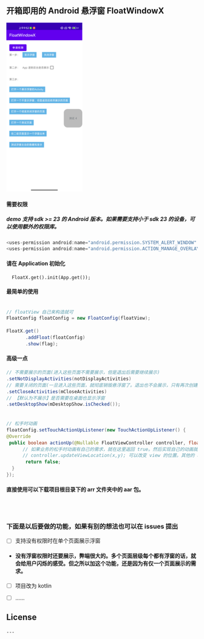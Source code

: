 ## 开箱即用的 Android 悬浮窗  FloatWindowX 

<img src="images/floatWindowX.png" width="200px" height="auto">

#### 需要权限
##### demo 支持 sdk >= 23 的 Android 版本。如果需要支持小于 sdk 23 的设备，可以使用额外的权限库。

```java
<uses-permission android:name="android.permission.SYSTEM_ALERT_WINDOW" />
<uses-permission android:name="android.permission.ACTION_MANAGE_OVERLAY_PERMISSION" />
```

#### 请在 Application 初始化

```
  FloatX.get().init(App.get());
```


#### 最简单的使用

```java

// floatView 自己来构造就可
FloatConfig floatConfig = new FloatConfig(floatView);

FloatX.get()
       .addFloat(floatConfig)
       .show(flag);
```





#### 高级一点

```java
// 不需要展示的页面(进入这些页面不需要展示，但是退出后需要继续展示)
.setNotDisplayActivities(notDisplayActivities)
// 需要关闭的页面(一旦进入这些页面，就彻底销毁悬浮窗了。退出也不会展示，只有再次创建才可以)
.setCloseActivities(mCloseActivities)
// 【默认为不展示】是否需要在桌面也显示浮窗
.setDesktopShow(mDesktopShow.isChecked());


// 松手时动画
floatConfig.setTouchActionUpListener(new TouchActionUpListener() {
@Override
 public boolean actionUp(@Nullable FloatViewController controller, float rawX, float rawY) {
      // 如果业务的松手时动画有自己的需求，就在这里返回 true。然后实现自己的动画就好。
      // controller.updateViewLocation(x,y); 可以改变 view 的位置。其他的 api 能不调就别调
       return false;
  }
});
```

#### 直接使用可以下载项目根目录下的 arr 文件夹中的 aar 包。
<br/><br/>




### 下面是以后要做的功能，如果有别的想法也可以在 issues 提出
- [ ] 支持没有权限时在单个页面展示浮窗
- #### 没有浮窗权限时还要展示，弊端很大的。多个页面层级每个都有浮窗的话，就会给用户闪烁的感受。但之所以加这个功能，还是因为有仅一个页面展示的需求。
- [ ] 项目改为 kotlin 
- [ ] ......





## License

```
---
```
